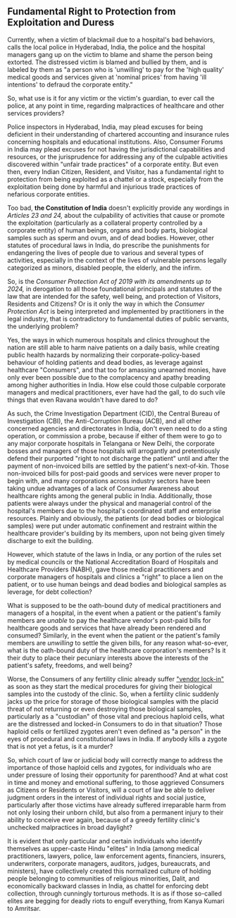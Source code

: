 ## Fundamental Right to Protection from Exploitation and Duress

Currently, when a victim of blackmail due to a hospital's bad behaviors, calls the local police in Hyderabad, India, the police and the hospital managers gang up on the victim to blame and shame the person being extorted. The distressed victim is blamed and bullied by them, and is labeled by them as "a person who is 'unwilling' to pay for the 'high quality' medical goods and services given at 'nominal prices' from having 'ill intentions' to defraud the corporate entity." 

So, what use is it for any victim or the victim's guardian, to ever call the police, at any point in time, regarding malpractices of healthcare and other services providers?

Police inspectors in Hyderabad, India, may plead excuses for being deficient in their understanding of chartered accounting and insurance rules concerning hospitals and educational institutions. Also, Consumer Forums in India may plead excuses for not having the jurisdictional capabilities and resources, or the jurisprudence for addressing any of the culpable activities discovered within "unfair trade practices" of a corporate entity. But even then, every Indian Citizen, Resident, and Visitor, has a fundamental right to protection from being exploited as a chattel or a stock, especially from the exploitation being done by harmful and injurious trade practices of nefarious corporate entities.  

Too bad, **the Constitution of India** doesn't explicitly provide any wordings in *Articles 23 and 24,* about the culpability of activities that cause or promote the exploitation (particularly as a collateral property controlled by a corporate entity) of human beings, organs and body parts, biological samples such as sperm and ovum, and of dead bodies. However, other statutes of procedural laws in India, do prescribe the punishments for endangering the lives of people due to various and several types of activities, especially in the context of the lives of vulnerable persons legally categorized as minors, disabled people, the elderly, and the infirm. 

So, is the *Consumer Protection Act of 2019 with its amendments up to 2024,* in derogation to all those foundational principals and statutes of the law that are intended for the safety, well being, and protection of Visitors, Residents and Citizens? Or is it only the way in which the *Consumer Protection Act* is being interpreted and implemented by practitioners in the legal industry, that is contradictory to fundamental duties of public servants, the underlying problem? 

Yes, the ways in which numerous hospitals and clinics throughout the nation are still able to harm naive patients on a daily basis, while creating public health hazards by normalizing their corporate-policy-based behaviour of holding patients and dead bodies, as leverage against healthcare "Consumers", and that too for amassing unearned monies, have only ever been possible due to the complacency and apathy breading among higher authorities in India. How else could those culpable corporate managers and medical practitioners, ever have had the gall, to do such vile things that even Ravana wouldn't have dared to do? 

As such, the Crime Investigation Department (CID), the Central Bureau of Investigation (CBI), the Anti-Corruption Bureau (ACB), and all other concerned agencies and directorates in India, don't even need to do a sting operation, or commission a probe, because if either of them were to go to any major corporate hospitals in Telangana or New Delhi, the corporate bosses and managers of those hospitals will arrogantly and pretentiously defend their purported "right to not discharge the patient" until and after the payment of non-invoiced bills are settled by the patient's next-of-kin. Those non-invoiced bills for post-paid goods and services were never proper to begin with, and many corporations across industry sectors have been taking undue advantages of a lack of Consumer Awareness about healthcare rights among the general public in India. Additionally, those patients were always under the physical and managerial control of the hospital's members due to the hospital's coordinated staff and enterprise resources. Plainly and obviously, the patients (or dead bodies or biological samples) were put under automatic confinement and restraint within the healthcare provider's building by its members, upon not being given timely discharge to exit the building. 

However, which statute of the laws in India, or any portion of the rules set by medical councils or the National Accreditation Board of Hospitals and Healthcare Providers (NABH), gave those medical practitioners and corporate managers of hospitals and clinics a "right" to place a lien on the patient, or to use human beings and dead bodies and biological samples as leverage, for debt collection? 

What is supposed to be the oath-bound duty of medical practitioners and managers of a hospital, in the event when a patient or the patient's family members are *unable* to pay the healthcare vendor's post-paid bills for healthcare goods and services that have already been rendered and consumed? Similarly, in the event when the patient or the patient's family members are *unwilling* to settle the given bills, for any reason what-so-ever, what is the oath-bound duty of the healthcare corporation's members? Is it their duty to place their pecuniary interests above the interests of the patient's safety, freedoms, and well being?  

Worse, the Consumers of any fertility clinic already suffer ["vendor lock-in"](https://en.wikipedia.org/wiki/Vendor_lock-in) as soon as they start the medical procedures for giving their biological samples into the custody of the clinic. So, when a fertility clinic suddenly jacks up the price for storage of those biological samples with the placid threat of not returning or even destroying those biological samples, particularly as a "custodian" of those vital and precious haploid cells, what are the distressed and locked-in Consumers to do in that situation? Those haploid cells or fertilized zygotes aren't even defined as "a person" in the eyes of procedural and constitutional laws in India. If anybody kills a zygote that is not yet a fetus, is it a murder? 

So, which court of law or judicial body will correctly mange to address the importance of those haploid cells and zygotes, for individuals who are under pressure of losing their opportunity for parenthood? And at what cost in time and money and emotional suffering, to those aggrieved Consumers as Citizens or Residents or Visitors, will a court of law be able to deliver judgment orders in the interest of individual rights and social justice, particularly after those victims have already suffered irreparable harm from not only losing their unborn child, but also from a permanent injury to their ability to conceive ever again, because of a greedy fertility clinic's unchecked malpractices in broad daylight? 

It is evident that only particular and certain individuals who identify themselves as upper-caste Hindu "elites" in India (among medical practitioners, lawyers, police, law enforcement agents, financiers, insurers, underwriters, corporate managers, auditors, judges, bureaucrats, and ministers), have collectively created this normalized culture of holding people belonging to communities of religious minorities, Dalit, and economically backward classes in India, as chattel for enforcing debt collection, through cunningly torturous methods. It is as if those so-called elites are begging for deadly riots to engulf everything, from Kanya Kumari to Amritsar.  